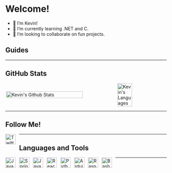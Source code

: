 # Welcome!

- 👋 I’m Kevin!
- 🌱 I’m currently learning .NET and C.
- 💞️ I’m looking to collaborate on fun projects.

## Guides


---

## GitHub Stats

<!-- Used Anuraghazra's GitHub Stats: https://github.com/anuraghazra/github-readme-stats -->
<div float="left" style="display: flex; justify-content: center; align-items: center;">
    <img width="69%" alt="Kevin's Github Stats" src="https://github-readme-stats.vercel.app/api?username=Kevin-Lago&show_icons=true&theme=dark&title_color=00FFFF"/>
    <img width="30.3%" style="object-fit: cover;" alt="Kevin's Languages" src="https://github-readme-stats.vercel.app/api/top-langs/?username=Kevin-Lago&layout=demo&theme=dark&title_color=00FFFF"/>
</div>

---

## Follow Me!


<img align="left" alt="Twitter" style="width: 32px; padding-right: 8px;"  src="https://cdn.jsdelivr.net/gh/devicons/devicon/icons/twitter/twitter-original.svg" />
          

---

## Languages and Tools

<img align="left" alt="Java" style="width: 32px; padding-right: 8px;" src="https://cdn.jsdelivr.net/gh/devicons/devicon/icons/java/java-original.svg" />
<img align="left" alt="Spring" style="width: 32px; padding-right: 8px;" src="https://cdn.jsdelivr.net/gh/devicons/devicon/icons/spring/spring-original.svg" />
<img align="left" alt="JavaScript" style="width: 32px; padding-right: 8px;" src="https://cdn.jsdelivr.net/gh/devicons/devicon/icons/javascript/javascript-original.svg" />
<img align="left" alt="React" style="width: 32px; padding-right: 8px;" src="https://cdn.jsdelivr.net/gh/devicons/devicon/icons/react/react-original.svg" />
<img align="left" alt="Python" style="width: 32px; padding-right: 8px;" src="https://cdn.jsdelivr.net/gh/devicons/devicon/icons/python/python-original.svg" />
<img align="left" alt="Arduino" style="width: 32px; padding-right: 8px;" src="https://cdn.jsdelivr.net/gh/devicons/devicon/icons/arduino/arduino-original.svg" />
<img align="left" alt="RaspberryPi" style="width: 32px; padding-right: 8px;" src="https://cdn.jsdelivr.net/gh/devicons/devicon/icons/raspberrypi/raspberrypi-original.svg" />
<img align="left" alt="Bash" style="width: 32px; padding-right: 8px;"  src="https://cdn.jsdelivr.net/gh/devicons/devicon/icons/bash/bash-original.svg" />
          
          
          
          
          
---
<!---
Kevin-Lago/Kevin-Lago is a ✨ special ✨ repository because its `README.md` (this file) appears on your GitHub profile.
You can click the Preview link to take a look at your changes.
--->

<!-- [TwitterIcon]: <img align="left" alt="Kevin's Twitter" width="32px" src="https://cdn.jsdelivr.net/npm/simple-icons@v3/icons/twitter.svg"/>
[TwitterLink]: https://twitter.com/kevinthelago -->
